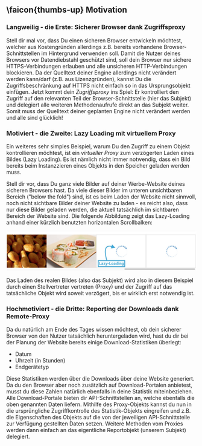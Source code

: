 ## \faicon{thumbs-up} Motivation

### Langweilig - die Erste: Sicherer Browser dank Zugriffsproxy
Stell dir mal vor, dass Du einen sicheren Browser entwickeln möchtest, welcher aus Kostengründen allerdings z.B. bereits
vorhandene Browser-Schnittstellen im Hintergrund verwenden soll. Damit die Nutzer deines Browsers vor Datendiebstahl 
geschützt sind, soll dein Browser nur sichere HTTPS-Verbindungen erlauben und alle unsicheren HTTP-Verbindungen 
blockieren. Da der Quelltext deiner Engine allerdings nicht verändert werden kann/darf (z.B. aus Lizenzgründen), 
kannst Du die Zugriffsbeschränkung auf HTTPS nicht einfach so in das Ursprungsobjekt einfügen. Jetzt kommt dein 
_Zugriffsproxy_ ins Spiel: Er kontrolliert den Zugriff auf den relevanten Teil der Browser-Schnittstelle (hier das Subjekt)
und delegiert alle weiteren Methodenaufrufe direkt an das Subjekt weiter. Somit muss der Quelltext deiner geplanten 
Engine nicht verändert werden und alle sind glücklich!

### Motiviert - die Zweite: Lazy Loading mit virtuellem Proxy
Ein weiteres sehr simples Beispiel, warum Du den Zugriff zu einem Objekt kontrollieren möchtest, ist ein _virtueller Proxy_ zum
verzögerten Laden eines Bildes (Lazy Loading). Es ist nämlich nicht immer notwendig, dass ein Bild bereits beim
Instanzzieren eines Objekts in den Speicher geladen werden muss. 

Stell dir vor, dass Du ganz viele Bilder auf deiner Werbe-Website deines sicheren Browsers hast. Da viele dieser Bilder 
im unteren unsichtbaren Bereich ("below the fold") sind, ist es beim Laden der Website nicht sinnvoll, noch nicht sichtbare Bilder
deiner Website zu laden - es reicht also, dass nur diese Bilder geladen werden, die aktuell tatsächlich im sichtbaren 
Bereich der Website sind. Die folgende Abbildung zeigt das Lazy-Loading anhand einer kürzlich benutzten
horizontalen Scrollbalken:

![Beispiel des Lazy-Loading anhang einer vertikalen Scrollbar](../assets/images/lazyloading.jpg)

Das Laden des realen Bildes (also das Subjekt) wird also in diesem Beispiel durch einen Stellvertreter vertreten (Proxy) 
und der Zugriff auf das tatsächliche Objekt wird soweit verzögert, bis er wirklich erst notwendig ist.

### Hochmotiviert - die Dritte: Reporting der Downloads dank Remote-Proxy
Da du natürlich am Ende des Tages wissen möchtest, ob dein sicherer Browser von den Nutzer tatsächlich heruntergeladen 
wird, hast du dir bei der Planung der Website bereits einige Download-Statistiken überlegt:

- Datum
- Uhrzeit (in Stunden)
- Endgerätetyp

Diese Statistiken werden über die Downloads über deine Website generiert. Da du den Browser aber noch zusätzlich
auf Download-Portalen anbietest, musst du diese Zahlen natürlich ebenfalls in deine Statistik miteinbeziehen. 
Alle Download-Portale bieten dir API-Schnittstellen an, welche ebenfalls die oben genannten Daten liefern.
Mithilfe des Proxy-Objekts kannst du nun in die ursprüngliche Zugriffkontrolle des Statistik-Objekts eingreifen und z.B.
die Eigenschaften des Objekts auf die von der jeweiligen API-Schnittstelle zur Verfügung gestellten Daten setzen.
Weitere Methoden vom Proxies werden dann einfach an das eigentliche Reportobjekt (unserem Subjekt) delegiert.

 
